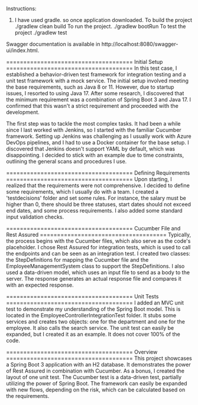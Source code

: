 Instructions:
1. I have used gradle. so once application downloaded. 
To build the project
 ./gradlew clean build 
To run the project.
./gradlew bootRun
To test the project
./gradlew test

Swagger documentation is available in http://localhost:8080/swagger-ui/index.html.

===================================== Initial Setup ===================================== 
In this test case, I established a behavior-driven test framework for integration testing and a unit test framework with a mock service. The initial setup involved meeting the base requirements, such as Java 8 or 11. However, due to startup issues, I resorted to using Java 17. After some research, I discovered that the minimum requirement was a combination of Spring Boot 3 and Java 17. I confirmed that this wasn't a strict requirement and proceeded with the development.

The first step was to tackle the most complex tasks. It had been a while since I last worked with Jenkins, so I started with the familiar Cucumber framework. Setting up Jenkins was challenging as I usually work with Azure DevOps pipelines, and I had to use a Docker container for the base setup. I discovered that Jenkins doesn't support YAML by default, which was disappointing. I decided to stick with an example due to time constraints, outlining the general scans and procedures I use.

===================================== Defining Requirements ===================================== 
Upon starting, I realized that the requirements were not comprehensive. I decided to define some requirements, which I usually do with a team. I created a 'testdecisions' folder and set some rules. For instance, the salary must be higher than 0, there should be three statuses, start dates should not exceed end dates, and some process requirements. I also added some standard input validation checks.

===================================== Cucumber File and Rest Assured ===================================== 
Typically, the process begins with the Cucumber files, which also serve as the code's placeholder. I chose Rest Assured for integration tests, which is used to call the endpoints and can be seen as an integration test. I created two classes: the StepDefinitions for mapping the Cucumber file and the EmployeeManagementSystem class to support the StepDefinitions. I also used a data-driven model, which uses an input file to send as a body to the server. The response generates an actual response file and compares it with an expected response.

===================================== Unit Tests ===================================== 
I added an MVC unit test to demonstrate my understanding of the Spring Boot model. This is located in the EmployeeControllerIntegrationTest folder. It stubs some services and creates two objects: one for the department and one for the employee. It also calls the search service. The unit test can easily be expanded, but I created it as an example. It does not cover 100% of the code.

===================================== Overview ===================================== 
This project showcases a Spring Boot 3 application with an H2 database. It demonstrates the power of Rest Assured in combination with Cucumber. As a bonus, I created the layout of one unit test. The Cucumber test is a data-driven test, partially utilizing the power of Spring Boot. The framework can easily be expanded with new flows, depending on the risk, which can be calculated based on the requirements.
